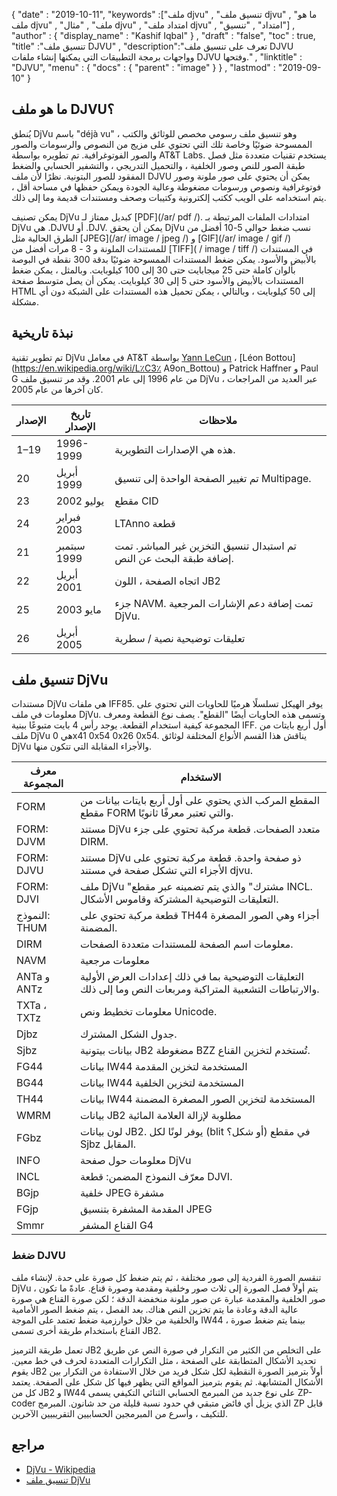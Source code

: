 {
  "date" : "2019-10-11",
  "keywords" :["ملف djvu" , "تنسيق ملف djvu" , "ما هو ملف djvu" , "ملف" , "مثال djvu" , "امتداد ملف djvu" , "امتداد" , "تنسيق"] ,
  "author" : {
    "display_name" : "Kashif Iqbal"
} ,
  "draft" : "false",
  "toc" : true,
  "title" :"تنسيق ملف DJVU" ,
  "description":"تعرف على تنسيق ملف DJVU وواجهات برمجة التطبيقات التي يمكنها إنشاء ملفات DJVU وفتحها." ,
  "linktitle" : "DJVU",
  "menu" : {
    "docs" : {
      "parent" : "image"
}
} ,
  "lastmod" : "2019-09-10"
}

## ما هو ملف DJVU؟

يُنطق DjVu باسم "déjà vu" ، وهو تنسيق ملف رسومي مخصص للوثائق والكتب الممسوحة ضوئيًا وخاصة تلك التي تحتوي على مزيج من النصوص والرسومات والصور والصور الفوتوغرافية. تم تطويره بواسطة AT&T Labs. يستخدم تقنيات متعددة مثل فصل طبقة الصور للنص وصور الخلفية ، والتحميل التدريجي ، والتشفير الحسابي والضغط المفقود للصور البتونية. نظرًا لأن ملف DJVU يمكن أن يحتوي على صور ملونة وصور فوتوغرافية ونصوص ورسومات مضغوطة وعالية الجودة ويمكن حفظها في مساحة أقل ، يتم استخدامه على الويب ككتب إلكترونية وكتيبات وصحف ومستندات قديمة وما إلى ذلك.

يمكن تصنيف DjVu كبديل ممتاز لـ [PDF](/ar/ pdf /). امتدادات الملفات المرتبطة بـ DjVu هي .DJVU أو .DJV. يمكن أن يحقق DjVu نسب ضغط حوالي 5-10 أفضل من الطرق الحالية مثل [JPEG](/ar/ image / jpeg /) و [GIF](/ar/ image / gif /) للمستندات الملونة و 3 - 8 مرات أفضل من [TIFF]( / image / tiff /) في المستندات بالأبيض والأسود. يمكن ضغط المستندات الممسوحة ضوئيًا بدقة 300 نقطة في البوصة بألوان كاملة حتى 25 ميجابايت حتى 30 إلى 100 كيلوبايت. وبالمثل ، يمكن ضغط المستندات بالأبيض والأسود حتى 5 إلى 30 كيلوبايت. يمكن أن يصل متوسط صفحة HTML إلى 50 كيلوبايت ، وبالتالي ، يمكن تحميل هذه المستندات على الشبكة دون أي مشكلة.

## نبذة تاريخية ##

تم تطوير تقنية DjVu في معامل AT&T بواسطة [Yann LeCun](https://en.wikipedia.org/wiki/Yann_LeCun) ، [Léon Bottou](https://en.wikipedia.org/wiki/L٪C3٪ A9on_Bottou) و Patrick Haffner و Paul G من عام 1996 إلى عام 2001. وقد مر تنسيق ملف DjVu عبر العديد من المراجعات ، كان آخرها من عام 2005.


| الإصدار | تاريخ الإصدار | ملاحظات
---|---|---|
| 1–19 | 1996-1999 | هذه هي الإصدارات التطويرية.
| 20 | أبريل 1999 | تم تغيير الصفحة الواحدة إلى تنسيق Multipage.
| 23 | يوليو 2002 | مقطع CID
| 24 | فبراير 2003 | LTAnno قطعة
| 21 | سبتمبر 1999 | تم استبدال تنسيق التخزين غير المباشر. تمت إضافة طبقة البحث عن النص.
| 22 | أبريل 2001 | اتجاه الصفحة ، اللون JB2
| 25 | مايو 2003 | جزء NAVM. تمت إضافة دعم الإشارات المرجعية DjVu.
| 26 | أبريل 2005 | تعليقات توضيحية نصية / سطرية

## تنسيق ملف DjVu ##

مستندات DjVu هي ملفات IFF85. يوفر الهيكل تسلسلًا هرميًا للحاويات التي تحتوي على معلومات في ملف DjVu. وتسمى هذه الحاويات أيضًا "القطع". يصف نوع القطعة ومعرف المجموعة كيفية استخدام القطعة. يوجد رأس 4 بايت متبوعًا ببنية IFF. أول أربع بايتات من ملف DjVu هي 0x41 0x54 0x26 0x54. يناقش هذا القسم الأنواع المختلفة لوثائق DjVu والأجزاء المقابلة التي تتكون منها.


| معرف المجموعة | الاستخدام
---|---|
| FORM | المقطع المركب الذي يحتوي على أول أربع بايتات بيانات من مقطع FORM والتي تعتبر معرفًا ثانويًا.
| FORM: DJVM | مستند DjVu متعدد الصفحات. قطعة مركبة تحتوي على جزء DIRM.
| FORM: DJVU | مستند DjVu ذو صفحة واحدة. قطعة مركبة تحتوي على الأجزاء التي تشكل صفحة في مستند djvu.
| FORM: DJVI | ملف DjVu "مشترك" والذي يتم تضمينه عبر مقطع INCL. التعليقات التوضيحية المشتركة وقاموس الأشكال.
| النموذج: THUM | قطعة مركبة تحتوي على TH44 أجزاء وهي الصور المصغرة المضمنة.
| DIRM | معلومات اسم الصفحة للمستندات متعددة الصفحات.
| NAVM | معلومات مرجعية
| ANTa و ANTz | التعليقات التوضيحية بما في ذلك إعدادات العرض الأولية والارتباطات التشعبية المتراكبة ومربعات النص وما إلى ذلك.
| TXTa ، TXTz | معلومات تخطيط ونص Unicode.
| Djbz | جدول الشكل المشترك.
| Sjbz | بيانات بيتونية JB2 مضغوطة BZZ تُستخدم لتخزين القناع.
| FG44 | بيانات IW44 المستخدمة لتخزين المقدمة
| BG44 | بيانات IW44 المستخدمة لتخزين الخلفية
| TH44 | بيانات IW44 المستخدمة لتخزين الصور المصغرة المضمنة
| WMRM | بيانات JB2 مطلوبة لإزالة العلامة المائية
| FGbz | لون بيانات JB2. يوفر لونًا لكل (blit أو شكل؟) في مقطع Sjbz المقابل.
| INFO | معلومات حول صفحة DjVu
| INCL | معرّف النموذج المضمن: قطعة DJVI.
| BGjp | خلفية JPEG مشفرة
| FGjp | المقدمة المشفرة بتنسيق JPEG
| Smmr | القناع المشفر G4

### ضغط DJVU

تنقسم الصورة الفردية إلى صور مختلفة ، ثم يتم ضغط كل صورة على حدة. لإنشاء ملف DjVu ، يتم أولاً فصل الصورة إلى ثلاث صور وخلفية ومقدمة وصورة قناع. عادةً ما تكون صور الخلفية والمقدمة عبارة عن صور ملونة منخفضة الدقة ؛ لكن صورة القناع هي صورة عالية الدقة وعادة ما يتم تخزين النص هناك. بعد الفصل ، يتم ضغط الصور الأمامية والخلفية من خلال خوارزمية ضغط تعتمد على الموجة IW44 ، بينما يتم ضغط صورة القناع باستخدام طريقة أخرى تسمى JB2.

تعمل طريقة الترميز JB2 على التخلص من الكثير من التكرار في صورة النص عن طريق تحديد الأشكال المتطابقة على الصفحة ، مثل التكرارات المتعددة لحرف في خط معين. يقوم JB2 أولاً بترميز الصورة النقطية لكل شكل فريد من خلال الاستفادة من التكرار بين الأشكال المتشابهة. ثم يقوم بترميز المواقع التي يظهر فيها كل شكل على الصفحة. يعتمد كل من JB2 و IW44 على نوع جديد من المبرمج الحسابي الثنائي التكيفي يسمى ZP-coder الذي يزيل أي فائض متبقي في حدود نسبة قليلة من حد شانون. المبرمج ZP قابل للتكيف ، وأسرع من المبرمجين الحسابيين التقريبيين الآخرين.

## مراجع ##

* [DjVu - Wikipedia](https://en.wikipedia.org/wiki/DjVu)
* [تنسيق ملف DjVu](https://www.cuminas.jp/docs/techinfo/DjVu3Spec.pdf)

